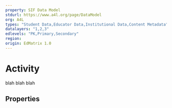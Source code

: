 ```yaml
---
property: SIF Data Model
stdurl: https://www.a4l.org/page/DataModel
org: A4L
types: "Student Data,Educator Data,Institutional Data,Content Metadata"
datalayers: "1,2,3"
edlevels: "PK,Primary,Secondary"
region:
origin: EdMatrix 1.0
---
```

# Activity
blah blah blah

## Properties
